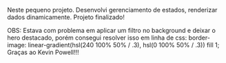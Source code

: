Neste pequeno projeto. Desenvolvi gerenciamento de estados, renderizar dados dinamicamente. Projeto finalizado!

OBS: Estava com problema em aplicar um filtro no background e deixar o hero destacado, porém consegui resolver isso em linha de css:
border-image: linear-gradient(hsl(240 100% 50% / .3), hsl(0 100% 50% / .3)) fill 1;
Graças ao Kevin Powell!!!
